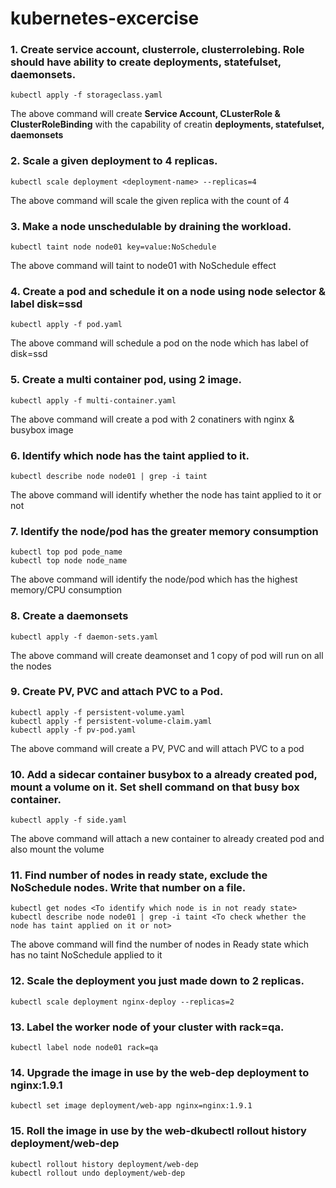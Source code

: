 # kubernetes-excercise

### 1. Create service account, clusterrole, clusterrolebing. Role should have ability to create deployments, statefulset, daemonsets.
    
    kubectl apply -f storageclass.yaml
    
The above command will create **Service Account, CLusterRole & ClusterRoleBinding** with the capability of creatin **deployments, statefulset, daemonsets**

### 2. Scale a given deployment to 4 replicas.
      
    kubectl scale deployment <deployment-name> --replicas=4

The above command will scale the given replica with the count of 4

### 3. Make a node unschedulable by draining the workload.
  
    kubectl taint node node01 key=value:NoSchedule

The above command will taint to node01 with NoSchedule effect

### 4. Create a pod and schedule it on a node using node selector & label disk=ssd
 
    kubectl apply -f pod.yaml
    
The above command will schedule a pod on the node which has label of disk=ssd

### 5. Create a multi container pod, using 2 image.

    kubectl apply -f multi-container.yaml

The above command will create a pod with 2 conatiners with nginx & busybox image

### 6. Identify which node has the taint applied to it.
   
    kubectl describe node node01 | grep -i taint

The above command will identify whether the node has taint applied to it or not

### 7. Identify the node/pod has the greater memory consumption

    kubectl top pod pode_name 
    kubectl top node node_name

The above command will identify the node/pod which has the highest memory/CPU consumption

### 8. Create a daemonsets

    kubectl apply -f daemon-sets.yaml

The above command will create deamonset and 1 copy of pod will run on all the nodes
 
### 9. Create PV, PVC and attach PVC to a Pod.

    kubectl apply -f persistent-volume.yaml
    kubectl apply -f persistent-volume-claim.yaml
    kubectl apply -f pv-pod.yaml
    
The above command will create a PV, PVC and will attach PVC to a pod

### 10. Add a sidecar container busybox to a already created pod, mount a volume on it. Set shell command on that busy    box container.
    
    kubectl apply -f side.yaml

The above command will attach a new container to already created pod and also mount the volume

### 11. Find number of nodes in ready state, exclude the NoSchedule nodes. Write that number on a file.
    
    kubectl get nodes <To identify which node is in not ready state>
    kubectl describe node node01 | grep -i taint <To check whether the node has taint applied on it or not>

The above command will find the number of nodes in Ready state which has no taint NoSchedule applied to it

### 12. Scale the deployment you just made down to 2 replicas.
 
    kubectl scale deployment nginx-deploy --replicas=2

### 13. Label the worker node of your cluster with rack=qa.

    kubectl label node node01 rack=qa

### 14. Upgrade the image in use by the web-dep deployment to nginx:1.9.1
   
    kubectl set image deployment/web-app nginx=nginx:1.9.1

### 15. Roll the image in use by the web-dkubectl rollout history deployment/web-dep
    
    kubectl rollout history deployment/web-dep
    kubectl rollout undo deployment/web-dep
    
    
